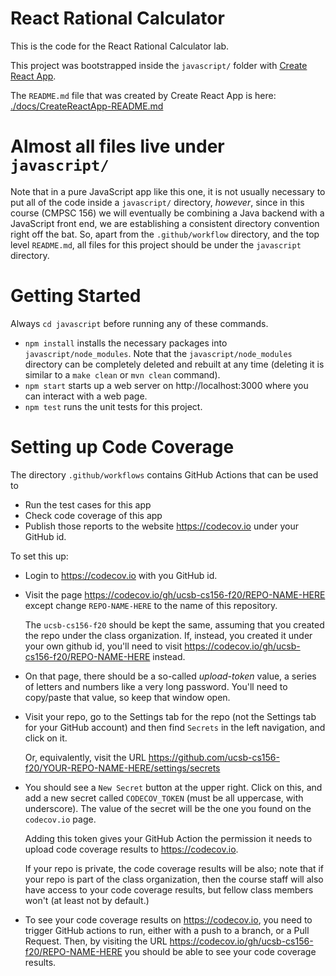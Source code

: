 # React Rational Calculator

This is the code for the React Rational Calculator lab.

This project was bootstrapped inside the `javascript/` folder
with [Create React App](https://github.com/facebook/create-react-app).

The `README.md` file that was created by Create React App is here: [./docs/CreateReactApp-README.md](./docs/CreateReactApp-README.md)

# Almost all files live under `javascript/`

Note that in a pure JavaScript app like this one, it is not usually necessary
to put all of the code inside a `javascript/` directory, *however*, since in 
this course (CMPSC 156) we will eventually be combining a Java backend with a
JavaScript front end, we are establishing a consistent directory convention
right off the bat.   So, apart from the `.github/workflow` directory, and the
top level `README.md`, all files for this project should be under the `javascript` directory.

# Getting Started

Always `cd javascript` before running any of these commands.

* `npm install` installs the necessary packages into `javascript/node_modules`.
  Note that the `javascript/node_modules` directory can be completely deleted
  and rebuilt at any time (deleting it is similar to a `make clean` or `mvn clean` command).
* `npm start` starts up a web server on http://localhost:3000 where you can
  interact with a web page.
* `npm test` runs the unit tests for this project. 

# Setting up Code Coverage

The directory `.github/workflows` contains GitHub Actions that can be used to
* Run the test cases for this app
* Check code coverage of this app
* Publish those reports to the website <https://codecov.io> under your GitHub id.

To set this up:
* Login to <https://codecov.io> with you GitHub id.
* Visit the page <https://codecov.io/gh/ucsb-cs156-f20/REPO-NAME-HERE> except change `REPO-NAME-HERE`
  to the name of this repository.

  The `ucsb-cs156-f20` should be kept the same, assuming that you created the repo under
  the class organization.  If, instead, you created it under your own github id, you'll
  need to visit 
  <https://codecov.io/gh/ucsb-cs156-f20/REPO-NAME-HERE> instead.

* On that page, there should be a so-called *upload-token* value, a series of letters and numbers
  like a very long password.   You'll need to copy/paste that value, so keep that window open.

* Visit your repo, go to the Settings tab for the repo (not the Settings tab for your GitHub account)
  and then find `Secrets` in the left navigation, and click on it.

  Or, equivalently, visit the URL <https://github.com/ucsb-cs156-f20/YOUR-REPO-NAME-HERE/settings/secrets>

* You should see a `New Secret` button at the upper right.  Click on this, and add a new secret
  called `CODECOV_TOKEN` (must be all uppercase, with underscore).   The value of the secret
  will be the one you found on the `codecov.io` page.

  Adding this token gives your GitHub Action the permission it needs to upload
  code coverage results to <https://codecov.io>.

  If your repo is private, the code coverage results will be also; note that if your
  repo is part of the class organization, then the course staff will also have access
  to your code coverage results, but fellow class members won't (at least not by default.)
  
* To see your code coverage results on <https://codecov.io>, you need to trigger GitHub
  actions to run, either with a push to a branch, or a Pull Request.  Then, by visiting
  the URL <https://codecov.io/gh/ucsb-cs156-f20/REPO-NAME-HERE> you should be able to
  see your code coverage results.

